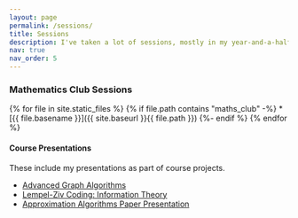```yaml
---
layout: page
permalink: /sessions/
title: Sessions
description: I've taken a lot of sessions, mostly in my year-and-a-half stint as head of mathematics club. You can find slides/resources for most of them below!
nav: true
nav_order: 5
---
```


<!-- {% include video.html path="assets/video/pexels-engin-akyurt-6069112-960x540-30fps.mp4" class="img-fluid rounded z-depth-1" controls=true %}

{% include video.html path="assets/video/pexels-engin-akyurt-6069112-960x540-30fps.mp4" class="img-fluid rounded z-depth-1" controls=true %}

{% include video.html path="assets/video/pexels-engin-akyurt-6069112-960x540-30fps.mp4" class="img-fluid rounded z-depth-1" controls=true %} -->

<!-- {% include video.html path="assets/maths_club/7 Bridges of Konigsberg.mp4" class="img-fluid rounded z-depth-1" controls=true %} -->

### Mathematics Club Sessions

{% for file in site.static_files %}
  {% if file.path contains "maths_club" -%}
     * [{{ file.basename }}]({{ site.baseurl }}{{ file.path }})
  {%- endif %}
{% endfor %}

#### Course Presentations
These include my presentations as part of course projects.

* [Advanced Graph Algorithms](assets/pdf/Advanced_Graph_Algorithms_Paper_Presentation.pdf)
* [Lempel-Ziv Coding: Information Theory](assets/pdf/Information_Theory_Presentation.pdf)
* [Approximation Algorithms Paper Presentation](assets/pdf/Approximation_Algorithms_Paper_Presentation.pdf)
